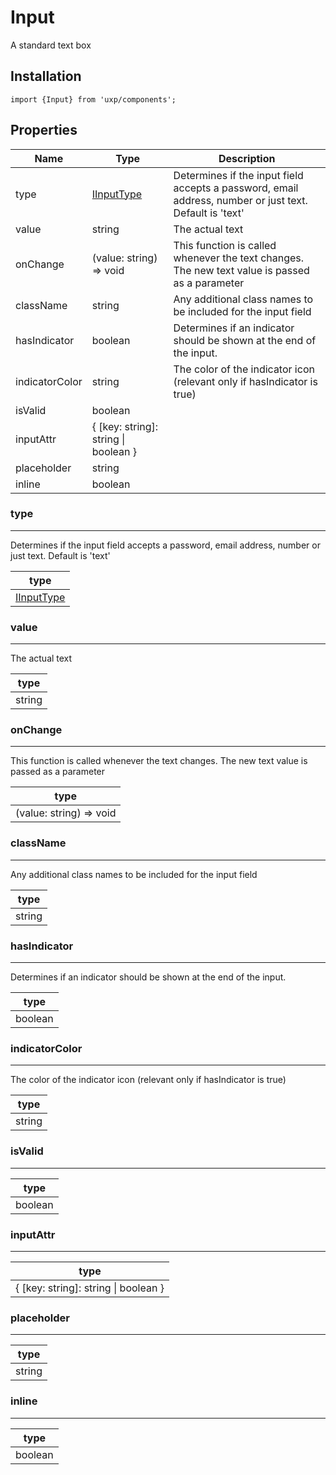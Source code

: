# Input




A standard text box



## Installation



```tsx
import {Input} from 'uxp/components';
```

## Properties

|Name|Type|Description|
|-|-|-|
|type|[IInputType](types/IInputType)|Determines if the input field accepts a password, email address, number or just text. Default is 'text' |
|value|string|The actual text |
|onChange|(value: string) => void|This function is called whenever the text changes. The new text value is passed as a parameter |
|className|string|Any additional class names to be included for the input field |
|hasIndicator|boolean|Determines if an indicator should be shown at the end of the input. |
|indicatorColor|string|The color of the indicator icon (relevant only if hasIndicator is true) |
|isValid|boolean||
|inputAttr|{ [key: string]: string \| boolean }||
|placeholder|string||
|inline|boolean||
### type



---



Determines if the input field accepts a password, email address, number or just text. Default is 'text'


|type|
|-|
|[IInputType](types/IInputType)|
### value



---



The actual text


|type|
|-|
|string|
### onChange



---



This function is called whenever the text changes. The new text value is passed as a parameter


|type|
|-|
|(value: string) => void|
### className



---



Any additional class names to be included for the input field


|type|
|-|
|string|
### hasIndicator



---



Determines if an indicator should be shown at the end of the input.


|type|
|-|
|boolean|
### indicatorColor



---



The color of the indicator icon (relevant only if hasIndicator is true)


|type|
|-|
|string|
### isValid



---





|type|
|-|
|boolean|
### inputAttr



---





|type|
|-|
|{ [key: string]: string \| boolean }|
### placeholder



---





|type|
|-|
|string|
### inline



---





|type|
|-|
|boolean|
